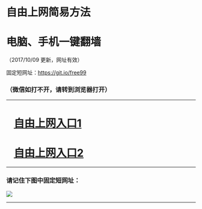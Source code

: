 ﻿# 自由上网简易方法

# 电脑、手机一键翻墙

（2017/10/09 更新，网址有效）

固定短网址：https://git.io/free99

### （微信如打不开，请转到浏览器打开）


***





# &nbsp;&nbsp; <a href="http://ft27745287.fwq-tz-1001.info/fwqtz01.html?t=10090015321 " target="_blank">自由上网入口1</a>
# &nbsp;&nbsp; <a href="http://ft1935032371.fwq-tz-1002.info/fwqtz02.html?t=100900122190 " target="_blank">自由上网入口2</a>
***

### 请记住下图中固定短网址：

<img src="https://s3-us-west-2.amazonaws.com/fwq-1001/yjfq-20170905okok.png" /> 


***

